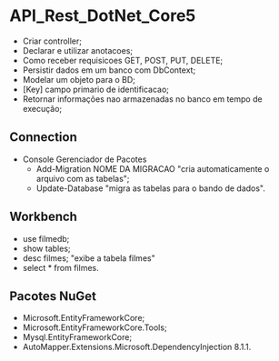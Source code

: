 # API_Rest_DotNet_Core5
- Criar controller;
- Declarar e utilizar anotacoes;
- Como receber requisicoes GET, POST, PUT, DELETE;
- Persistir dados em um banco com DbContext;
- Modelar um objeto para o BD;
- [Key] campo primario de identificacao;
- Retornar informações nao armazenadas no banco em tempo de execução;

## Connection
- Console Gerenciador de Pacotes
    - Add-Migration NOME DA MIGRACAO "cria automaticamente o arquivo com as tabelas";
    - Update-Database "migra as tabelas para o bando de dados".

##  Workbench
- use filmedb;
- show tables;
- desc filmes; "exibe a tabela filmes"
- select * from filmes.

## Pacotes NuGet
- Microsoft.EntityFrameworkCore;
- Microsoft.EntityFrameworkCore.Tools;
- Mysql.EntityFrameworkCore;
- AutoMapper.Extensions.Microsoft.DependencyInjection 8.1.1.